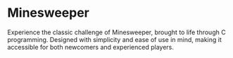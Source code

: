 # Minesweeper
Experience the classic challenge of Minesweeper, brought to life through C programming. Designed with simplicity and ease of use in mind, making it accessible for both newcomers and experienced players. 
